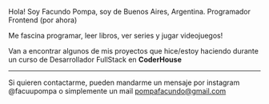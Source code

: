 Hola! Soy Facundo Pompa, soy de Buenos Aires, Argentina. Programador Frontend (por ahora)

Me fascina programar, leer libros, ver series y jugar videojuegos!

Van a encontrar algunos de mis proyectos que hice/estoy haciendo durante un curso de Desarrollador FullStack en **CoderHouse**

<hr>

Si quieren contactarme, pueden mandarme un mensaje por instagram @facuupompa o simplemente un mail pompafacundo@gmail.com
